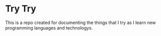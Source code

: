 # Try Try

This is a repo created for documenting the things that I try as I learn new programming languages and technologys.
